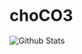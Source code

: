 # choCO3


![Github Stats](https://github-readme-stats.vercel.app/api?username=biud436&show_icons=true)
